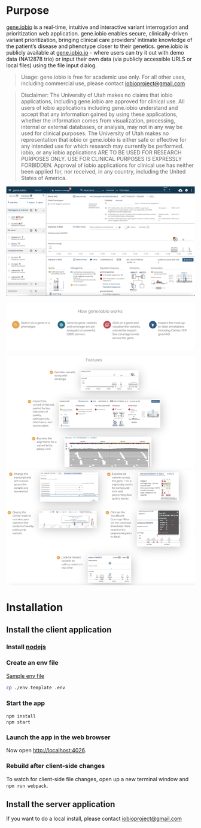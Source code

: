# Purpose 
[gene.iobio](https://gene.iobio) is a real-time, intuitive and interactive variant interrogation and prioritization web application. gene.iobio enables secure, clinically-driven variant prioritization, bringing clinical care providers’ intimate knowledge of the patient’s disease and phenotype closer to their genetics.  gene.iobio is publicly available at [gene.iobio.io](https://gene.iobio) - where users can try it out with demo data (NA12878 trio) or input their own data (via publicly accessible URLS or local files) using the file input dialog. 

> Usage: gene.iobio is free for academic use only. For all other uses, including commercial use, please contact iobioproject@gmail.com 

> Disclaimer: The University of Utah makes no claims that iobio applications, including gene.iobio are approved for clinical use. All users of iobio applications including gene.iobio understand and accept that any information gained by using these applications, whether the information comes from visualization, processing, internal or external databases, or analysis, may not in any way be used for clinical purposes. The University of Utah makes no representation that iobio or gene.iobio is either safe or effective for any intended use for which research may currently be performed. iobio, or any iobio applications ARE TO BE USED FOR RESEARCH PURPOSES ONLY. USE FOR CLINICAL PURPOSES IS EXPRESSLY FORBIDDEN. Approval of iobio applications for clinical use has neither been applied for, nor received, in any country, including the United States of America.


 ![Screenshot of gene.iobio](./client/assets/images/github/screenshot.png)

 ![How it works](./client/assets/images/github/how-it-works.png)

 ![Features](./client/assets/images/github/features.png)

# Installation 

## Install the client application

### Install [nodejs](https://nodejs.org/en/download/)

### Create an env file 

[Sample env file](./.env.template)
```bash
cp ./env.template .env
```

### Start the app

```
npm install
npm start
```

### Launch the app in the web browser
Now open [http://localhost:4026](http://localhost:4026).


### Rebuild after client-side changes 
To watch for client-side file changes, open up a new terminal window and `npm run webpack`.

## Install the server application

If you want to do a local install, please contact iobioproject@gmail.com

